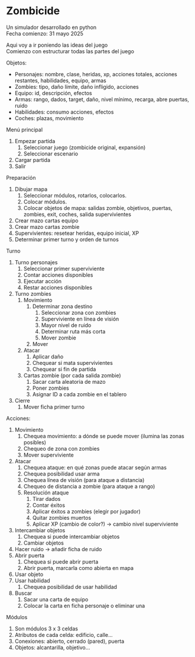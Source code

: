 # Zombicide

Un simulador desarrollado en python  
Fecha comienzo: 31 mayo 2025

Aqui voy a ir poniendo las ideas del juego  
Comienzo con estructurar todas las partes del juego

Objetos:

* Personajes: nombre, clase, heridas, xp, acciones totales, acciones restantes, habilidades, equipo, armas  
* Zombies: tipo, daño límite, daño infligido, acciones  
* Equipo: id, descripción, efectos  
* Armas: rango, dados, target, daño, nivel mínimo, recarga, abre puertas, ruido  
* Habilidades: consumo acciones, efectos  
* Coches: plazas, movimiento

Menú principal

1. Empezar partida  
   1. Seleccionar juego (zombicide original, expansión)  
   2. Seleccionar escenario  
2. Cargar partida  
3. Salir

Preparación

1. Dibujar mapa  
   1. Seleccionar módulos, rotarlos, colocarlos.  
   2. Colocar módulos.  
   3. Colocar objetos de mapa: salidas zombie, objetivos, puertas, zombies, exit, coches, salida supervivientes  
2. Crear mazo cartas equipo  
3. Crear mazo cartas zombie  
4. Supervivientes: resetear heridas, equipo inicial, XP  
5. Determinar primer turno y orden de turnos

Turno

1. Turno personajes  
   1. Seleccionar primer superviviente  
   2. Contar acciones disponibles  
   3. Ejecutar acción  
   4. Restar acciones disponibles  
2. Turno zombies  
   1. Movimiento  
      1. Determinar zona destino  
         1. Seleccionar zona con zombies  
         2. Superviviente en línea de visión  
         3. Mayor nivel de ruido  
         4. Determinar ruta más corta  
         5. Mover zombie  
      2. Mover   
   2. Atacar  
      1. Aplicar daño  
      2. Chequear si mata supervivientes  
      3. Chequear si fin de partida  
   3. Cartas zombie (por cada salida zombie)  
      1. Sacar carta aleatoria de mazo  
      2. Poner zombies  
      3. Asignar ID a cada zombie en el tablero  
3. Cierre  
   1. Mover ficha primer turno

Acciones:

1. Movimiento  
   1. Chequea movimiento: a dónde se puede mover (ilumina las zonas posibles)  
   2. Chequeo de zona con zombies  
   3. Mover superviviente  
2. Atacar  
   1. Chequea ataque: en qué zonas puede atacar según armas  
   2. Chequea posibilidad usar arma  
   3. Chequea línea de visión (para ataque a distancia)  
   4. Chequeo de distancia a zombie (para ataque a rango)  
   5. Resolución ataque  
      1. Tirar dados  
      2. Contar éxitos  
      3. Aplicar éxitos a zombies (elegir por jugador)  
      4. Quitar zombies muertos  
      5. Aplicar XP (cambio de color?) → cambio nivel superviviente  
3. Intercambiar objetos  
   1. Chequea si puede intercambiar objetos  
   2. Cambiar objetos  
4. Hacer ruido → añadir ficha de ruido  
5. Abrir puerta  
   1. Chequea si puede abrir puerta  
   2. Abrir puerta, marcarla como abierta en mapa  
6. Usar objeto  
7. Usar habilidad  
   1. Chequea posibilidad de usar habilidad  
8. Buscar  
   1. Sacar una carta de equipo  
   2. Colocar la carta en ficha personaje o eliminar una

Módulos

1. Son módulos 3 x 3 celdas  
2. Atributos de cada celda: edificio, calle…  
3. Conexiones: abierto, cerrado (pared), puerta  
4. Objetos: alcantarilla, objetivo…

